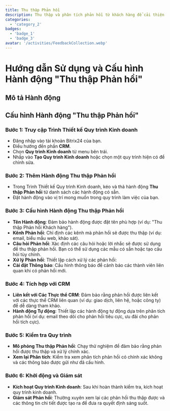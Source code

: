 ```yaml
---
title: Thu thập Phản hồi
description: Thu thập và phân tích phản hồi từ khách hàng để cải thiện dịch vụ
categories: 
  - 'category_2'
badges: 
  - 'badge_1'
  - 'badge_3'
avatar: '/activities/FeedbackCollection.webp'
---
```


# Hướng dẫn Sử dụng và Cấu hình Hành động "Thu thập Phản hồi"

## Mô tả Hành động

## **Cấu hình Hành động "Thu thập Phản hồi"**

### Bước 1: Truy cập Trình Thiết kế Quy trình Kinh doanh
- Đăng nhập vào tài khoản Bitrix24 của bạn.
- Điều hướng đến phần **CRM**.
- Chọn **Quy trình Kinh doanh** từ menu bên trái.
- Nhấp vào **Tạo Quy trình Kinh doanh** hoặc chọn một quy trình hiện có để chỉnh sửa.

### Bước 2: Thêm Hành động Thu thập Phản hồi
- Trong Trình Thiết kế Quy trình Kinh doanh, kéo và thả hành động **Thu thập Phản hồi** từ danh sách các hành động có sẵn.
- Đặt hành động vào vị trí mong muốn trong quy trình làm việc của bạn.

### Bước 3: Cấu hình Hành động Thu thập Phản hồi
- **Tên Hành động**: Đảm bảo hành động được đặt tên phù hợp (ví dụ: "Thu thập Phản hồi Khách hàng").
- **Kênh Phản hồi**: Chỉ định các kênh mà phản hồi sẽ được thu thập (ví dụ: email, biểu mẫu web, khảo sát).
- **Câu hỏi Phản hồi**: Xác định các câu hỏi hoặc lời nhắc sẽ được sử dụng để thu thập phản hồi. Bạn có thể sử dụng các mẫu có sẵn hoặc tạo câu hỏi tùy chỉnh.
- **Xử lý Phản hồi**: Thiết lập cách xử lý các phản hồi:
- **Cài đặt Thông báo**: Cấu hình thông báo để cảnh báo các thành viên liên quan khi có phản hồi mới.

### Bước 4: Tích hợp với CRM
- **Liên kết với Các Thực thể CRM**: Đảm bảo rằng phản hồi được liên kết với các thực thể CRM liên quan (ví dụ: giao dịch, liên hệ, hoặc công ty) để dễ dàng tham khảo.
- **Hành động Tự động**: Thiết lập các hành động tự động dựa trên phân tích phản hồi (ví dụ: email theo dõi cho phản hồi tiêu cực, ưu đãi cho phản hồi tích cực).

### Bước 5: Kiểm tra Quy trình
- **Mô phỏng Thu thập Phản hồi**: Chạy thử nghiệm để đảm bảo rằng phản hồi được thu thập và xử lý chính xác.
- **Xem lại Phân tích**: Kiểm tra xem phân tích phản hồi có chính xác không và các thông báo được gửi như đã cấu hình.

### Bước 6: Khởi động và Giám sát
- **Kích hoạt Quy trình Kinh doanh**: Sau khi hoàn thành kiểm tra, kích hoạt quy trình kinh doanh.
- **Giám sát Phản hồi**: Thường xuyên xem lại các phản hồi thu thập được và các thông tin chi tiết được tạo ra để đưa ra quyết định sáng suốt.